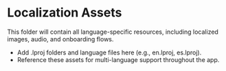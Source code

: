 # Localization Assets

This folder will contain all language-specific resources, including localized images, audio, and onboarding flows.

- Add .lproj folders and language files here (e.g., en.lproj, es.lproj).
- Reference these assets for multi-language support throughout the app.
